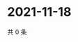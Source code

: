 # 2021-11-18

共 0 条

<!-- BEGIN WEIBO -->
<!-- 最后更新时间 Thu Nov 18 2021 11:00:33 GMT+0800 (China Standard Time) -->

<!-- END WEIBO -->
